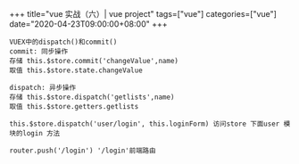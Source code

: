 +++
title="vue 实战（六）| vue project"
tags=["vue"]
categories=["vue"]
date="2020-04-23T09:00:00+08:00"
+++

```
VUEX中的dispatch()和commit()
commit: 同步操作
存储 this.$store.commit('changeValue',name)
取值 this.$store.state.changeValue
```
 
```
dispatch: 异步操作
存储 this.$store.dispatch('getlists',name)
取值 this.$store.getters.getlists
```

```
this.$store.dispatch('user/login', this.loginForm) 访问store 下面user 模块的login 方法
```

```
router.push('/login') '/login'前端路由
```